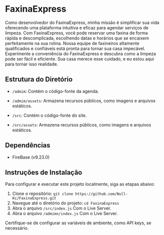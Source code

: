 # FaxinaExpress

Como desenvolvedor do FaxinaExpress, minha missão é simplificar sua vida oferecendo uma plataforma intuitiva e eficaz para agendar serviços de limpeza. Com FaxinaExpress, você pode reservar uma faxina de forma rápida e descomplicada, escolhendo datas e horários que se encaixem perfeitamente na sua rotina. Nossa equipe de faxineiros altamente qualificados e confiáveis está pronta para tornar sua casa impecável. Experimente a conveniência do FaxinaExpress e descubra como a limpeza pode ser fácil e eficiente. Sua casa merece esse cuidado, e eu estou aqui para tornar isso realidade.

## Estrutura do Diretório
- `/admim`: Contém o código-fonte da agenda.
- `/admim/assets`: Armazena recursos públicos, como imagens e arquivos estáticos.

- `/src`: Contém o código-fonte do site.
- `/src/assets`: Armazena recursos públicos, como imagens e arquivos estáticos.

## Dependências

- FireBase (v9.23.0)

## Instruções de Instalação

Para configurar e executar este projeto localmente, siga as etapas abaixo:

1. Clone o repositório: `git clone https://github.com/Null-Kc/FaxinaExpress.git`
2. Navegue até o diretório do projeto: `cd FaxinaExpress`
3. Abra o arquivo `/src/index.js` Com o Live Server.
4. Abra o arquivo `/admimn/index.js` Com o Live Server.

Certifique-se de configurar as variáveis de ambiente, como API keys, se necessário.